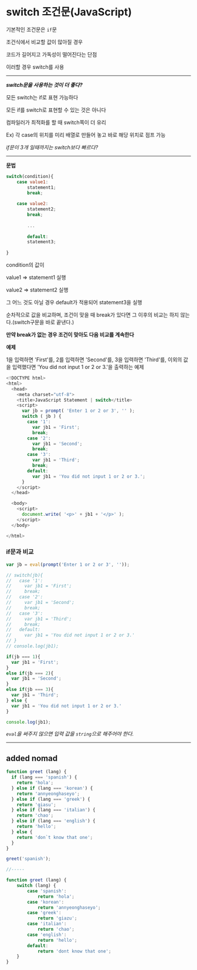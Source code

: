 # switch 조건문(JavaScript)



기본적인 조건문은 `if`문 



조건식에서 비교할 값이 많아질 경우

코드가 길어지고 가독성이 떨어진다는 단점



이러할 경우 switch를 사용



---

***switch문을 사용하는 것이 더 좋다?***



모든 switch는 if로 표현 가능하다

모든 if를 switch로 표현할 수 있는 것은 아니다



컴파일러가 최적화를 할 때 switch쪽이 더 유리

Ex) 각 case의 위치를 미리 배열로 만들어 놓고 바로 해당 위치로 점프 가능



*if문이 3개 일때까지는 switch보다 빠르다?*

---



**문법**

```javascript
switch(condition){
    case value1:
        statement1;
        break;
        
    case value2:
        statement2;
        break;
        
        ...
        
        default:
        statement3;
        
}
```

condition의 값이 

value1 => statement1 실행 

value2 => statement2 실행 

그 어느 것도 아닐 경우 default가 적용되어 statement3을 실행



순차적으로 값을 비교하며, 조건이 맞을 때 break가 있다면 그 이후의 비교는 하지 않는다.(switch구문을 바로 끝낸다.)

**만약 break가 없는 경우 조건이 맞아도 다음 비교를 계속한다**



**예제**

1을 입력하면 'First'를, 2를 입력하면 'Second'를, 3을 입력하면 'Third'를, 이외의 값을 입력했다면 'You did not input 1 or 2 or 3.'을 출력하는 예제

```javascript
<!DOCTYPE html>
<html>
  <head>
    <meta charset="utf-8">
    <title>JavaScript Statement | switch</title>
    <script>
      var jb = prompt( 'Enter 1 or 2 or 3', '' );
      switch ( jb ) {
        case '1':
          var jb1 = 'First';
          break;
        case '2':
          var jb1 = 'Second';
          break;
        case '3':
          var jb1 = 'Third';
          break;
        default:
          var jb1 = 'You did not input 1 or 2 or 3.';
      }
    </script>
  </head>

  <body>
    <script>
      document.write( '<p>' + jb1 + '</p>' );
    </script>
  </body>

</html>
```



### if문과 비교

```javascript
var jb = eval(prompt('Enter 1 or 2 or 3', ''));

// switch(jb){
//   case '1':
//     var jb1 = 'First';
//     break;
//   case '2':
//     var jb1 = 'Second';
//     break;
//   case '3':
//     var jb1 = 'Third';
//     break;
//   default:
//     var jb1 = 'You did not input 1 or 2 or 3.'
// }
// console.log(jb1);

if(jb === 1){
  var jb1 = 'First';
}
else if(jb === 2){
  var jb1 = 'Second';
}
else if(jb === 3){
  var jb1 = 'Third';
} else {
  var jb1 = 'You did not input 1 or 2 or 3.'
}

console.log(jb1);
```

*`eval`을 써주지 않으면 입력 값을 `string`으로 해주어야 한다.*





----



## added nomad



```js
function greet (lang) { 
  if (lang === 'spanish') {
    return 'hola';
  } else if (lang === 'korean') {
    return 'annyeonghaseyo';
  } else if (lang === 'greek') {
    return 'giasu';
  } else if (lang === 'italian') {
    return 'chao';
  } else if (lang === 'english') {
    return 'hello';
  } else { 
    return 'don`t know that one';
  }
}

greet('spanish');

//-----

function greet (lang) {
    switch (lang) {
        case 'spanish':
            return 'hola';
        case 'korean':
            return 'annyeonghaseyo';
        case 'greek':
            return 'giazu';
        case 'italian':
            return 'chao';
        case 'english':
            return 'hello';
        default:
            return 'dont know that one';
    }
}

```

